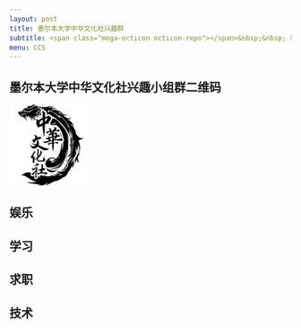 ```yaml
---
layout: post
title: 墨尔本大学中华文化社兴趣群
subtitle: <span class="mega-octicon octicon-repo"></span>&nbsp;&nbsp; 和靠谱的人做靠谱的事
menu: CCS
---
```


## 墨尔本大学中华文化社兴趣小组群二维码
![](https://github.com/XixiangWu/xixiangwu.github.io/blob/master/ccs_resources/ccslogo.jpg?raw=true)
## 娱乐

## 学习

## 求职

## 技术


